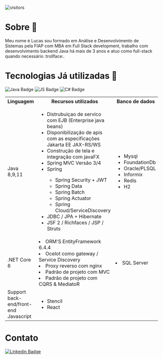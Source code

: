 
![visitors](https://visitor-badge.laobi.icu/badge?page_id=${your.username}.${your.repo.id})

<h1> Sobre 👨‍ </h1>

<p> Meu nome é Lucas sou formado em Análise e Desenvolvimento de Sistemas pela FIAP com MBA em Full Stack development, trabalho com desenvolvimento backend Java há mais de 3 anos e atuo como full-stack quando necessário :trollface:.

# Tecnologias Já utilizadas 🔧

![Java Badge](https://img.shields.io/badge/Java-ED8B00?style=for-the-badge&logo=java&logoColor=black)
![JS Badge](https://img.shields.io/badge/Node.js-43853D?style=for-the-badge&logo=node.js&logoColor=white)
![C# Badge](https://img.shields.io/badge/C%23-239120?style=for-the-badge&logo=c-sharp&logoColor=white)

<table style="width:100%">
  <tr>
    <th>Linguagem</th>
    <th>Recursos utilizados</th>
    <th>Banco de dados</th>
    <th>Cloud Provider</th>
    <th>Mensagerias</th>
  </tr>
  <tr>
    <td>Java 8,9,11</td>
    <td><ul>
        <li> Distrubuiçao de servico com EJB (Enterprise java beans) </li>
        <li> Disponibilização de apis com as especificações Jakarta EE JAX-RS/WS </>
        <li> Construção de tela e integração com javaFX </li>
        <li>Spring MVC Versão 3/4</li>
        <li>Spring</li>
          <ul>
            <li>Spring Security + JWT</li>
            <li>Spring Data</li>
            <li>Spring Batch</li>
            <li>Spring Actuator</li>
            <li>Spring Cloud/ServiceDiscovery</li>
          </ul>
        <li>JDBC / JPA + Hibernate</li>
        <li>JSF 2 / Richfaces / JSP / Struts</li>
  </ul></td>
    <td>
       <ul>
        <li>Mysql</li>
        <li>FoundationDb</li>
        <li>Oracle/PLSQL</li>    
        <li>Informix</li>  
        <li>Redis</li>
        <li>H2</li>
    </ul>
    </td>
    <td><ul> 
      <li> GCP - Google Cloud Platform </li>
        <ul>
          <li> VM IaaS </li>
       </ul>
      <li> Azure </li>
        <ul>
           <li> VM IaaS</li>
           <li> Configuração webApp PAAS </li>
        </ul>
      <li> AWS </li>
        <ul>
          <li> EC2 </li>
          <li> S3 </li>
          <li> Api Gateway </li>
          <li> AWS DynamoDB </li>
          <li> AWS Lambda </li>
          <li> AWS SAM </li>
      </ul>
    </ul></td>
    <td>
      <ul>
        <li>RabbitMQ</li> 
        <li>MQTT</li> 
      </ul>
    </td>
  </tr>
  <tr>
  </tr>
  
  <tr>
    <td>.NET Core 6</td>
    <td>
      <li> ORM'S EntityFramework 6.4.4 </li>
      <li> Ocelot como gateway / Service Discovery </li>
      <li> Proxy reverso com nginx </li>
      <li> Padrão de projeto com MVC</li>
      <li> Padrão de projeto com CQRS & MediatoR</li>
    </td>
    <td>
      <li> SQL Server </li>
    </td>
    <td>
      <li> Azure IaaS </li>
      <li> Azure Keyvault </li>
      <li> Azure Storage </li>
    </td>
    <td><li> Azure Service Bus </li></td>
  </tr>
  <tr>
  <td>Support back-end/front-end Javascript</td>
  <td>
    <ul>
      <li>Stencil</li>
      <li>React</li>
    </ul>
 </td>
 </tr>
  
</table>

# Contato
[![Linkedin Badge](https://img.shields.io/badge/-LinkedIn-blue?style=flat-square&logo=Linkedin&logoColor=white&link=https://www.linkedin.com/in/lulumeister/)](https://www.linkedin.com/in/lulumeister/)
